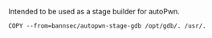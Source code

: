 Intended to be used as a stage builder for autoPwn.

```
COPY --from=bannsec/autopwn-stage-gdb /opt/gdb/. /usr/.
```
